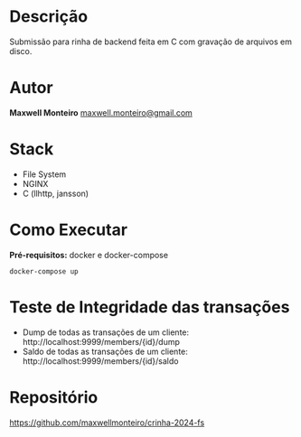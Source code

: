 # Descrição

Submissão para rinha de backend feita em C com gravação de arquivos em disco.

# Autor

**Maxwell Monteiro**
maxwell.monteiro@gmail.com

# Stack

- File System
- NGINX
- C (llhttp, jansson)

# Como Executar

**Pré-requisitos:** docker e docker-compose

```console
docker-compose up
```

# Teste de Integridade das transações

- Dump de todas as transações de um cliente: http://localhost:9999/members/{id}/dump 
- Saldo de todas as transações de um cliente: http://localhost:9999/members/{id}/saldo

# Repositório

https://github.com/maxwellmonteiro/crinha-2024-fs
